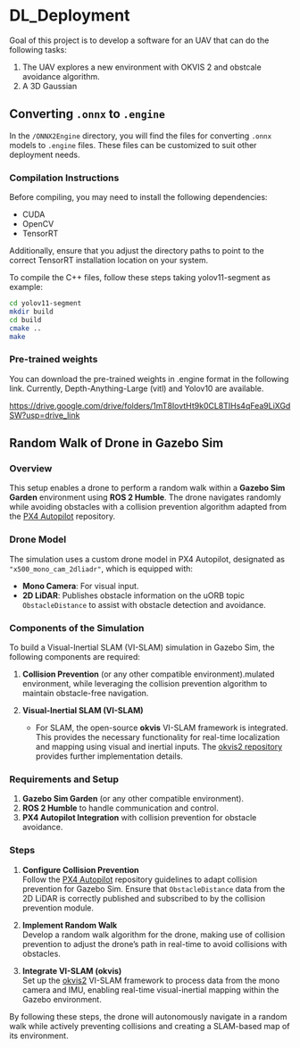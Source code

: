 # DL_Deployment
Goal of this project is to develop a software for an UAV that can do the following tasks:
1. The UAV explores a new environment with OKVIS 2 and obstcale avoidance algorithm.
2. A 3D Gaussian 

## Converting `.onnx` to `.engine`

In the `/ONNX2Engine` directory, you will find the files for converting `.onnx` models to `.engine` files. These files can be customized to suit other deployment needs.

### Compilation Instructions

Before compiling, you may need to install the following dependencies:
- CUDA
- OpenCV
- TensorRT

Additionally, ensure that you adjust the directory paths to point to the correct TensorRT installation location on your system.

To compile the C++ files, follow these steps taking yolov11-segment as example:
   ```bash
   cd yolov11-segment
   mkdir build
   cd build
   cmake ..
   make
   ```
### Pre-trained weights

You can download the pre-trained weights in .engine format in the following link. Currently, Depth-Anything-Large (vitl) and Yolov10 are available.

https://drive.google.com/drive/folders/1mT8IovtHt9k0CL8TIHs4qFea9LiXGdSW?usp=drive_link

## Random Walk of Drone in Gazebo Sim

### Overview

This setup enables a drone to perform a random walk within a **Gazebo Sim Garden** environment using **ROS 2 Humble**. The drone navigates randomly while avoiding obstacles with a collision prevention algorithm adapted from the [PX4 Autopilot](https://github.com/PX4/PX4-Autopilot) repository.

### Drone Model

The simulation uses a custom drone model in PX4 Autopilot, designated as `"x500_mono_cam_2dliadr"`, which is equipped with:
- **Mono Camera**: For visual input.
- **2D LiDAR**: Publishes obstacle information on the uORB topic `ObstacleDistance` to assist with obstacle detection and avoidance.

### Components of the Simulation

To build a Visual-Inertial SLAM (VI-SLAM) simulation in Gazebo Sim, the following components are required:

1. **Collision Prevention**  (or any other compatible environment).mulated environment, while leveraging the collision prevention algorithm to maintain obstacle-free navigation.

3. **Visual-Inertial SLAM (VI-SLAM)**  
   - For SLAM, the open-source **okvis** VI-SLAM framework is integrated. This provides the necessary functionality for real-time localization and mapping using visual and inertial inputs. The [okvis2 repository](https://github.com/smartroboticslab/okvis2) provides further implementation details.

### Requirements and Setup

1. **Gazebo Sim Garden** (or any other compatible environment).
2. **ROS 2 Humble** to handle communication and control.
3. **PX4 Autopilot Integration** with collision prevention for obstacle avoidance.

### Steps

1. **Configure Collision Prevention**  
   Follow the [PX4 Autopilot](https://github.com/PX4/PX4-Autopilot) repository guidelines to adapt collision prevention for Gazebo Sim. Ensure that `ObstacleDistance` data from the 2D LiDAR is correctly published and subscribed to by the collision prevention module.

2. **Implement Random Walk**  
   Develop a random walk algorithm for the drone, making use of collision prevention to adjust the drone’s path in real-time to avoid collisions with obstacles.

3. **Integrate VI-SLAM (okvis)**  
   Set up the [okvis2](https://github.com/smartroboticslab/okvis2) VI-SLAM framework to process data from the mono camera and IMU, enabling real-time visual-inertial mapping within the Gazebo environment.

By following these steps, the drone will autonomously navigate in a random walk while actively preventing collisions and creating a SLAM-based map of its environment.
